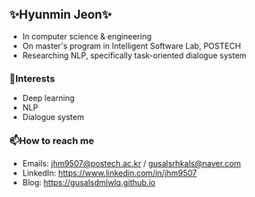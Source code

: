 ## ✨Hyunmin Jeon✨

* In computer science & engineering
* On master's program in Intelligent Software Lab, POSTECH
* Researching NLP, specifically task-oriented dialogue system

### 💬Interests

* Deep learning
* NLP
* Dialogue system 

### 📫How to reach me

* Emails: [jhm9507@postech.ac.kr](mailto:jhm9507@postech.ac.kr) / gusalsrhkals@naver.com
* LinkedIn: https://www.linkedin.com/in/jhm9507
* Blog: https://gusalsdmlwlq.github.io

<!--
**gusalsdmlwlq/gusalsdmlwlq** is a ✨ _special_ ✨ repository because its `README.md` (this file) appears on your GitHub profile.

Here are some ideas to get you started:

- 🔭 I’m currently working on ...
- 🌱 I’m currently learning ...
- 👯 I’m looking to collaborate on ...
- 🤔 I’m looking for help with ...
- 💬 Ask me about ...
- 📫 How to reach me: ...
- 😄 Pronouns: ...
- ⚡ Fun fact: ...
-->

